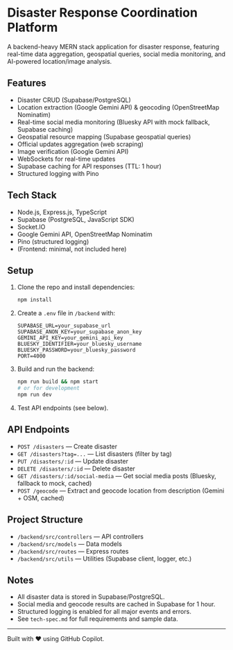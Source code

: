 # Disaster Response Coordination Platform

A backend-heavy MERN stack application for disaster response, featuring real-time data aggregation, geospatial queries, social media monitoring, and AI-powered location/image analysis.

## Features
- Disaster CRUD (Supabase/PostgreSQL)
- Location extraction (Google Gemini API) & geocoding (OpenStreetMap Nominatim)
- Real-time social media monitoring (Bluesky API with mock fallback, Supabase caching)
- Geospatial resource mapping (Supabase geospatial queries)
- Official updates aggregation (web scraping)
- Image verification (Google Gemini API)
- WebSockets for real-time updates
- Supabase caching for API responses (TTL: 1 hour)
- Structured logging with Pino

## Tech Stack
- Node.js, Express.js, TypeScript
- Supabase (PostgreSQL, JavaScript SDK)
- Socket.IO
- Google Gemini API, OpenStreetMap Nominatim
- Pino (structured logging)
- (Frontend: minimal, not included here)

## Setup
1. Clone the repo and install dependencies:
   ```bash
   npm install
   ```
2. Create a `.env` file in `/backend` with:
   ```env
   SUPABASE_URL=your_supabase_url
   SUPABASE_ANON_KEY=your_supabase_anon_key
   GEMINI_API_KEY=your_gemini_api_key
   BLUESKY_IDENTIFIER=your_bluesky_username
   BLUESKY_PASSWORD=your_bluesky_password
   PORT=4000
   ```
3. Build and run the backend:
   ```bash
   npm run build && npm start
   # or for development
   npm run dev
   ```
4. Test API endpoints (see below).

## API Endpoints
- `POST /disasters` — Create disaster
- `GET /disasters?tag=...` — List disasters (filter by tag)
- `PUT /disasters/:id` — Update disaster
- `DELETE /disasters/:id` — Delete disaster
- `GET /disasters/:id/social-media` — Get social media posts (Bluesky, fallback to mock, cached)
- `POST /geocode` — Extract and geocode location from description (Gemini + OSM, cached)

## Project Structure
- `/backend/src/controllers` — API controllers
- `/backend/src/models` — Data models
- `/backend/src/routes` — Express routes
- `/backend/src/utils` — Utilities (Supabase client, logger, etc.)

## Notes
- All disaster data is stored in Supabase/PostgreSQL.
- Social media and geocode results are cached in Supabase for 1 hour.
- Structured logging is enabled for all major events and errors.
- See `tech-spec.md` for full requirements and sample data.

---

Built with ❤️ using GitHub Copilot.
